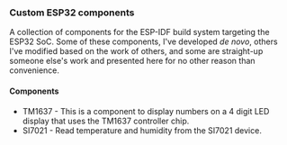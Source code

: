 ### Custom ESP32 components

A collection of components for the ESP-IDF build system targeting the ESP32 SoC. Some of these components, I've developed _de novo_, others I've modified based on the work of others, and some are straight-up someone else's work and presented here for no other reason than convenience.

#### Components

- TM1637 - This is a component to display numbers on a 4 digit LED display that uses the TM1637 controller chip.
- SI7021 - Read temperature and humidity from the SI7021 device.